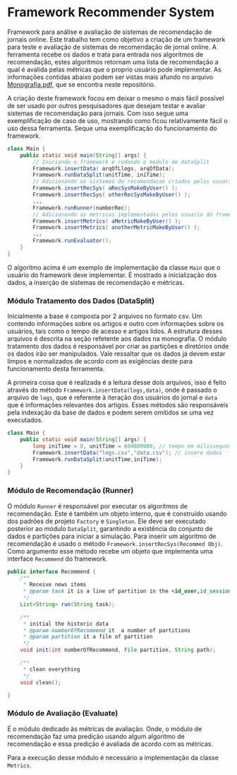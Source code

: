 # Framework Recommender System

Framework para análise e avaliação de sistemas de recomendação 
de jornais online. Este trabalho tem como objetivo a criação de um framework para teste e avaliação de sistemas de recomendação de jornal online. A ferramenta recebe os dados e trata para entrada nos algoritmos de recomendação, estes algoritmos
retornam uma lista de recomendação a qual é avalida pelas 
métricas que o proprio usuário pode implementar. As informações 
contidas abaixo podem ser vistas mais afundo no arquivo [Monografia.pdf](https://github.com/gui666/Framework_Recommender_System/blob/master/Monografia.pdf),
que se encontra neste repositório.


A criação deste framework focou em deixar o mesmo o mais fácil 
possível de ser usado por outros pesquisadores que desejam 
testar e avaliar sistemas de recomendação para jornais. Com 
isso segue uma exemplificação de caso de uso, mostrando como 
ficou relativamente fácil o uso dessa ferramenta. 
Seque uma exemplificação do funcionamento do framework.

```java
class Main {
    public static void main(String[] args) {
        // Iniciando o framework e rodando o modulo de dataSplit
        Framework.insertData( arqOfLlogs, arqOfData);
        Framework.runDataSplit(unitTime, iniTime);
        // Adicionando os sistemas de recomendacao criados pelos usuario do framework, e rodando-os
        Framework.insertRecSys( aRecSysMakeByUser() );
        Framework.insertRecSys( otherRecSysMakeByUser() );
        ...
        Framework.runRunner(numberRec);
        // Adicionando as metricas implementadas pelos usuario do framework, e rodando-os
        Framework.insertMetrics( aMetricMakeByUser() );
        Framework.insertMetrics( anotherMetricMakeByUser() );
        ...
        Framework.runEvaluator();
    }
}
```

O algoritmo acima é um exemplo de implementação da classe 
`Main` que o usuário do framework deve implementar. É mostrado 
a inicialização dos dados, a inserção de sistemas de recomendação 
e métricas.

### Módulo  Tratamento dos Dados (DataSplit)

Inicialmente a base é composta por 2 arquivos no formato csv. 
Um contendo informações sobre os  artigos e outro com 
informações sobre os usuários, tais como o tempo de acesso e 
artigos lidos. A estrutura desses arquivos é descrita na seção 
refetente aos dados na monografia. O módulo tratamento dos dados 
é responsável por criar as partições e diretórios onde os dados 
irão ser manipulados. Vale ressaltar que os dados já devem estar 
limpos e normalizados de acordo com as exigências deste para 
funcionamento desta ferramenta. 
     
A primeira coisa que é realizada é a leitura desse dois 
arquivos, isso é feito através do método `Framework.insertData(logs,data)`, onde é 
passado o arquivo de `logs`, que é referente à iteração dos 
usuários do jornal e `data` que é informações relevantes dos 
artigos. Esses métodos são responsáveis pela indexação da base 
de dados e podem serem omitidos se uma vez executados.

```java
class Main {
    public static void main(String[] args) {
        long iniTime = 0, unitTime = 604800000; // tempo em milissegundos
        Framework.insertData("logs.csv","data.csv"); // insere dados
        Framework.runDataSplit(unitTime,iniTime);
    }
}
```

### Módulo de Recomendação (Runner)

O módulo  `Runner` é responsável por executar os algoritmos de 
recomendação. Este é também um objeto interno, que é construído 
usando dos padrões de projeto `Factory` e `Singleton`. Ele deve 
ser executado posterior ao módulo `DataSplit`, garantindo a 
existência do conjunto de dados e partições para iniciar a 
simulação. Para inserir um algoritmo de recomendação é usado o 
método `Framework.insertRecSys(Recommed Obj)`. Como argumento 
esse método recebe um objeto que implementa uma interface 
`Recommend` do framework.

```java
public interface Recommend {
    /**
     * Receive news items
     * @param task it is a line of partition in the <id_user,id_session,timeStamp,id_article>.
     */
    List<String> run(String task);

    /**
     * initial the historic data
     * @param numberOfRecommend it  a number of partitions
     * @param partition it a file of partition
     */
    void init(int numberOfRecommend, File partition, String path);

    /**
     * clean everything
     */
    void clean();

}
```


### Módulo de Avaliação (Evaluate)

É o módulo dedicado às métricas de avaliação. Onde, o módulo de 
recomendação faz uma predição usando algum algoritmo de 
recomendação e essa predição é avaliada de acordo com as 
métricas.

Para a execução desse módulo é necessário a implementação da 
classe `Metrics`.
